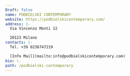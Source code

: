 ```yaml
---
Draft: false
name: PODBIELSKI CONTEMPORARY
website: https://podbielskicontemporary.com/
address: |-
  Via Vincenzo Monti 12

  20123 Milano
contacts: |-
  Tel. +39 0236747219

  [Info Mail](mailto:info@podbielskicontemporary.com)
bio: \-
path: /podbielski-contemporary
---
```


